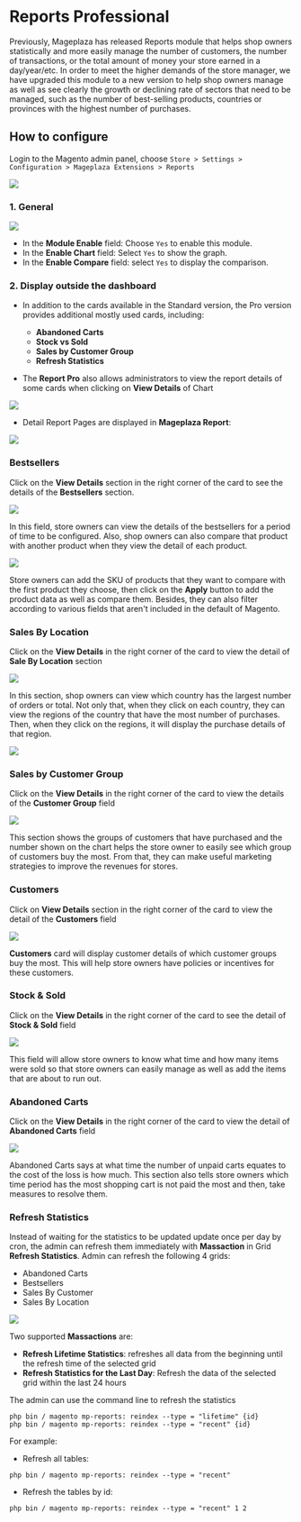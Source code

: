 # Reports Professional

Previously, Mageplaza has released Reports module that helps shop owners statistically and more easily manage the number of customers, the number of transactions, or the total amount of money your store earned in a day/year/etc. In order to meet the higher demands of the store manager, we have upgraded this module to a new version to help shop owners manage as well as see clearly the growth or declining rate of sectors that need to be managed, such as the number of best-selling products, countries or provinces with the highest number of purchases.

## How to configure

Login to the Magento admin panel, choose `Store > Settings > Configuration > Mageplaza Extensions > Reports`

![](https://i.imgur.com/KmSr5GG.png)


### 1. General 

![](https://i.imgur.com/IGClDwN.png)

* In the **Module Enable** field: Choose `Yes` to enable this module.
* In the **Enable Chart** field: Select `Yes` to show the graph.
* In the **Enable Compare** field: select `Yes` to display the comparison.

### 2. Display outside the dashboard

- In addition to the cards available in the Standard version, the Pro version provides additional mostly used cards, including:
  - **Abandoned Carts**
  - **Stock vs Sold**
  - **Sales by Customer Group**
  - **Refresh Statistics**
  
- The **Report Pro** also allows administrators to view the report details of some cards when clicking on **View Details** of Chart

![](https://i.imgur.com/6qy9GOX.png)

- Detail Report Pages are displayed in **Mageplaza Report**: 

![](https://i.imgur.com/QhzmEgL.png)


### Bestsellers

Click on the **View Details** section in the right corner of the card to see the details of the **Bestsellers** section.

![](https://i.imgur.com/zbEJ3EP.png)

In this field, store owners can view the details of the bestsellers for a period of time to be configured. Also, shop owners can also compare that product with another product when they view the detail of each product.

![](https://i.imgur.com/9AWva9u.png)

Store owners can add the SKU of products that they want to compare with the first product they choose, then click on the **Apply** button to add the product data as well as compare them. Besides, they can also filter according to various fields that aren't included in the default of Magento.

### Sales By Location

Click on the **View Details** in the right corner of the card to view the detail of **Sale By Location** section

![](https://i.imgur.com/PVvDyEV.png)

In this section, shop owners can view which country has the largest number of orders or total. Not only that, when they click on each country, they can view the regions of the country that have the most number of purchases. Then, when they click on the regions, it will display the purchase details of that region.

![](https://i.imgur.com/CDGjIBO.png)

### Sales by Customer Group

Click on the **View Details** in the right corner of the card to view the details of the **Customer Group** field

![](https://i.imgur.com/5VxvGxW.png)

This section shows the groups of customers that have purchased and the number shown on the chart helps the store owner to easily see which group of customers buy the most. From that, they can make useful marketing strategies to improve the revenues for stores.

### Customers

Click on **View Details** section in the right corner of the card to view the detail of the **Customers** field

![](https://i.imgur.com/eDqxTxp.png)

**Customers** card will display customer details of which customer groups buy the most. This will help store owners have policies or incentives for these customers.

### Stock & Sold

Click on the **View Details** in the right corner of the card to see the detail of **Stock & Sold** field

![](https://i.imgur.com/APtpu7K.png)

This field will allow store owners to know what time and how many items were sold so that store owners can easily manage as well as add the items that are about to run out.

### Abandoned Carts

Click on the **View Details** in the right corner of the card to view the detail of **Abandoned Carts** field

![](https://i.imgur.com/6qPyLpJ.png)

Abandoned Carts says at what time the number of unpaid carts equates to the cost of the loss is how much. This section also tells store owners which time period has the most shopping cart is not paid the most and then, take measures to resolve them.


### Refresh Statistics

Instead of waiting for the statistics to be updated update once per day by cron, the admin can refresh them immediately with **Massaction** in Grid **Refresh Statistics**. Admin can refresh the following 4 grids:
- Abandoned Carts
- Bestsellers
- Sales By Customer
- Sales By Location

![](https://i.imgur.com/K8zzoUA.png)

Two supported **Massactions** are:
- **Refresh Lifetime Statistics**: refreshes all data from the beginning until the refresh time of the selected grid
- **Refresh Statistics for the Last Day**: Refresh the data of the selected grid within the last 24 hours

The admin can use the command line to refresh the statistics
```
php bin / magento mp-reports: reindex --type = "lifetime" {id}
php bin / magento mp-reports: reindex --type = "recent" {id}
```
For example:

- Refresh all tables:

```
php bin / magento mp-reports: reindex --type = "recent"
```

- Refresh the tables by id:

```
php bin / magento mp-reports: reindex --type = "recent" 1 2

```
























